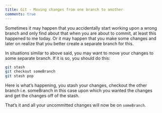 ```yaml
---
title: Git - Moving changes from one branch to another
comments: true
---
```


Sometimes it may happen that you accidentally start working upon a wrong branch and only find about that when you are about to commit, at least this happened to me today. Or it may happen that you make some changes and later on realize that you better create a separate branch for this.

In situations similar to above said, you may want to move your changes to some separate branch. If it is so, you should do this:

```bash
git stash
git checkout someBranch
git stash pop
```

Here is what’s happening, you stash your changes, checkout the other branch i.e. someBranch in this case upon which you wanted the changes and get the changes off of the stash.

That’s it and all your uncommitted changes will now be on `someBranch`.
